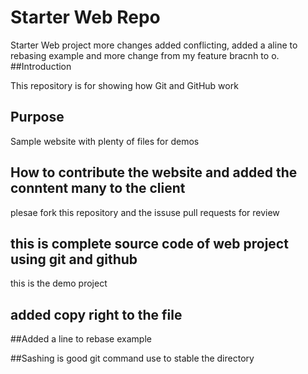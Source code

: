 
# Starter Web Repo
Starter Web project more changes added conflicting, added a aline to rebasing example and more change from my feature bracnh to o.
##Introduction

This repository is for showing how Git and GitHub work

## Purpose

Sample website with plenty of files for demos
## How to contribute the website and added the conntent many  to the client 
plesae fork this repository and the issuse 	pull requests for review

## this is complete source code of web project using git and github
this is the demo project

## added copy right to the file

##Added a line to rebase example

##Sashing is good git command use to stable the directory


